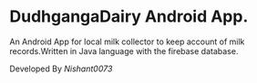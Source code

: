 # DudhgangaDairy Android App.

An Android App for local milk collector to keep account of milk records.Written in Java language with the firebase database.

Developed By <em>Nishant0073<em>
